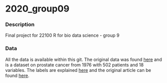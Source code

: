 # 2020_group09
### Description
Final project for 22100 R for bio data science - group 9



### Data
All the data is available within this git.
The original data was found
[here](http://biostat.mc.vanderbilt.edu/wiki/pub/Main/DataSets/prostate.xls "Prostate.xls") and is a dataset on prostate cancer from 1976 with 502 patients and 18 variables. The labels are explained [here](http://biostat.mc.vanderbilt.edu/wiki/pub/Main/DataSets/Cprostate.html "Labels explained") and the original article can be found [here](https://cdn.discordapp.com/attachments/697348216479547433/700257977130811463/SELECTING_OPTIMAL_TREATMENT_IN_CLINICA_original.pdf "selecting optimal treatment in clinical trials using covariate information").   
